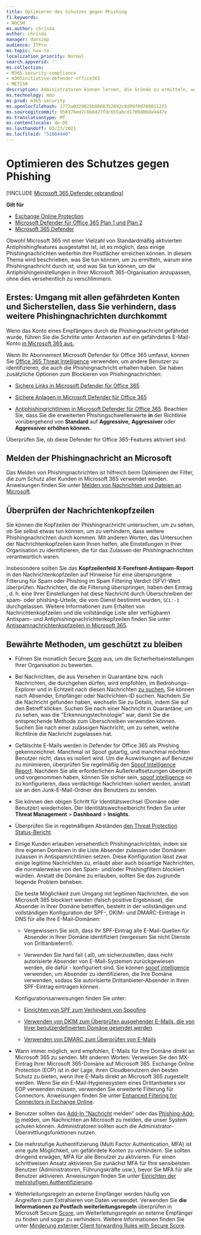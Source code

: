 ```yaml
---
title: Optimieren des Schutzes gegen Phishing
f1.keywords:
- NOCSH
ms.author: chrisda
author: chrisda
manager: dansimp
audience: ITPro
ms.topic: how-to
localization_priority: Normal
search.appverid: ''
ms.collection:
- M365-security-compliance
- m365initiative-defender-office365
- MET150
description: Administratoren können lernen, die Gründe zu ermitteln, warum und wie eine Phishingnachricht in Microsoft 365 durch die Welt kam und was sie tun müssen, um in Zukunft weitere Phishingnachrichten zu verhindern.
ms.technology: mdo
ms.prod: m365-security
ms.openlocfilehash: 1772a0329825b8808352892c8d99f0d7680112f5
ms.sourcegitcommit: 956176ed7c8b8427fdc655abcd1709d86da9447e
ms.translationtype: MT
ms.contentlocale: de-DE
ms.lasthandoff: 03/23/2021
ms.locfileid: "51064440"
---
```

# <a name="tune-anti-phishing-protection"></a>Optimieren des Schutzes gegen Phishing

[!INCLUDE [Microsoft 365 Defender rebranding](../includes/microsoft-defender-for-office.md)]

**Gilt für**
- [Exchange Online Protection](exchange-online-protection-overview.md)
- [Microsoft Defender für Office 365 Plan 1 und Plan 2](defender-for-office-365.md)
- [Microsoft 365 Defender](../defender/microsoft-365-defender.md)

Obwohl Microsoft 365 mit einer Vielzahl von Standardmäßig aktivierten Antiphishingfeatures ausgestattet ist, ist es möglich, dass einige Phishingnachrichten weiterhin ihre Postfächer erreichen können. In diesem Thema wird beschrieben, was Sie tun können, um zu ermitteln, warum eine Phishingnachricht durch ist, und was Sie tun können, um die Antiphishingeinstellungen in Ihrer Microsoft 365-Organisation anzupassen, ohne dies versehentlich zu verschlimmern.

## <a name="first-things-first-deal-with-any-compromised-accounts-and-make-sure-you-block-any-more-phishing-messages-from-getting-through"></a>Erstes: Umgang mit allen gefährdeten Konten und Sicherstellen, dass Sie verhindern, dass weitere Phishingnachrichten durchkommt

Wenn das Konto eines Empfängers durch die Phishingnachricht gefährdet wurde, führen Sie die Schritte unter Antworten auf ein gefährdetes E-Mail-Konto [in Microsoft 365 aus.](responding-to-a-compromised-email-account.md)

Wenn Ihr Abonnement Microsoft Defender für Office 365 umfasst, können Sie [Office 365 Threat Intelligence](office-365-ti.md) verwenden, um andere Benutzer zu identifizieren, die auch die Phishingnachricht erhalten haben. Sie haben zusätzliche Optionen zum Blockieren von Phishingnachrichten:

- [Sichere Links in Microsoft Defender für Office 365](set-up-safe-links-policies.md)

- [Sichere Anlagen in Microsoft Defender für Office 365](set-up-safe-attachments-policies.md)

- [Antiphishingrichtlinien in Microsoft Defender für Office 365](configure-atp-anti-phishing-policies.md). Beachten Sie, dass Sie die erweiterten Phishingschwellenwerte **in** der Richtlinie vorübergehend von **Standard** auf **Aggressive,** **Aggressiver** oder **Aggressiver erhöhen können.**

Überprüfen Sie, ob diese Defender for Office 365-Features aktiviert sind.

## <a name="report-the-phishing-message-to-microsoft"></a>Melden der Phishingnachricht an Microsoft

Das Melden von Phishingnachrichten ist hilfreich beim Optimieren der Filter, die zum Schutz aller Kunden in Microsoft 365 verwendet werden. Anweisungen finden Sie unter [Melden von Nachrichten und Dateien an Microsoft](report-junk-email-messages-to-microsoft.md).

## <a name="inspect-the-message-headers"></a>Überprüfen der Nachrichtenkopfzeilen

Sie können die Kopfzeilen der Phishingnachricht untersuchen, um zu sehen, ob Sie selbst etwas tun können, um zu verhindern, dass weitere Phishingnachrichten durch kommen. Mit anderen Worten, das Untersuchen der Nachrichtenkopfzeilen kann Ihnen helfen, alle Einstellungen in Ihrer Organisation zu identifizieren, die für das Zulassen der Phishingnachrichten verantwortlich waren.

Insbesondere sollten Sie das **Kopfzeilenfeld X-Forefront-Antispam-Report** in den Nachrichtenkopfzeilen auf Hinweise für eine übersprungene Filterung für Spam oder Phishing im Spam Filtering Verdict (SFV)-Wert überprüfen. Nachrichten, die die Filterung überspringen, haben den Eintrag , d. h. eine Ihrer Einstellungen hat diese Nachricht durch Überschreiben der spam- oder phishing-Urteile, die vom Dienst bestimmt wurden, `SCL:-1` durchgelassen. Weitere Informationen zum Erhalten von Nachrichtenkopfzeilen und die vollständige Liste aller verfügbaren Antispam- und Antiphishingnachrichtenkopfzeilen finden Sie unter [Antispamnachrichtenkopfzeilen in Microsoft 365](anti-spam-message-headers.md).

## <a name="best-practices-to-stay-protected"></a>Bewährte Methoden, um geschützt zu bleiben

- Führen Sie monatlich Secure [Score](../defender/microsoft-secure-score.md) aus, um die Sicherheitseinstellungen Ihrer Organisation zu bewerten.

- Bei Nachrichten, die aus Versehen in Quarantäne bzw. nach Nachrichten, die durchgehen dürfen, wird empfohlen, im Bedrohungs-Explorer und in Echtzeit nach diesen Nachrichten [zu suchen.](threat-explorer.md) Sie können nach Absender, Empfänger oder Nachrichten-ID suchen. Nachdem Sie die Nachricht gefunden haben, wechseln Sie zu Details, indem Sie auf den Betreff klicken. Suchen Sie nach einer Nachricht in Quarantäne, um zu sehen, was die "Erkennungstechnologie" war, damit Sie die entsprechende Methode zum Überschreiben verwenden können. Suchen Sie nach einer zulässigen Nachricht, um zu sehen, welche Richtlinie die Nachricht zugelassen hat.

- Gefälschte E-Mails werden in Defender for Office 365 als Phishing gekennzeichnet. Manchmal ist Spoof gutartig, und manchmal möchten Benutzer nicht, dass es isoliert wird. Um die Auswirkungen auf Benutzer zu minimieren, überprüfen Sie regelmäßig den [Spoof Intelligence Report](learn-about-spoof-intelligence.md). Nachdem Sie alle erforderlichen Außerkraftsetzungen überprüft und vorgenommen haben,  können Sie sicher sein, [spoof intelligence](set-up-anti-phishing-policies.md#spoof-settings) so zu konfigurieren, dass verdächtige Nachrichten isoliert werden, anstatt sie an den Junk-E-Mail-Ordner des Benutzers zu senden.

- Sie können den obigen Schritt für Identitätswechsel (Domäne oder Benutzer) wiederholen. Der Identitätswechselbericht finden Sie unter **Threat Management** \> **Dashboard** \> **Insights**.

- Überprüfen Sie in regelmäßigen Abständen [den Threat Protection Status-Bericht](view-reports-for-mdo.md#threat-protection-status-report).

- Einige Kunden erlauben versehentlich Phishingnachrichten, indem sie ihre eigenen Domänen in die Liste Absender zulassen oder Domänen zulassen in Antispamrichtlinien setzen. Diese Konfiguration lässt zwar einige legitime Nachrichten zu, erlaubt aber auch bösartige Nachrichten, die normalerweise von den Spam- und/oder Phishingfiltern blockiert würden. Anstatt die Domäne zu erlauben, sollten Sie das zugrunde liegende Problem beheben.

  Die beste Möglichkeit zum Umgang mit legitimen Nachrichten, die von Microsoft 365 blockiert werden (falsch positive Ergebnisse), die Absender in Ihrer Domäne  betreffen, besteht in der vollständigen und vollständigen Konfiguration der SPF-, DKIM- und DMARC-Einträge in DNS für alle Ihre E-Mail-Domänen:

  - Vergewissern Sie sich,  dass Ihr SPF-Eintrag alle E-Mail-Quellen für Absender in Ihrer Domäne identifiziert (vergessen Sie nicht Dienste von Drittanbietern!).

  - Verwenden Sie hard fail ( all), um sicherzustellen, dass nicht autorisierte Absender von E-Mail-Systemen zurückgewiesen werden, die dafür \- konfiguriert sind. Sie können [spoof intelligence](learn-about-spoof-intelligence.md) verwenden, um Absender zu identifizieren, die Ihre Domäne verwenden, sodass Sie autorisierte Drittanbieter-Absender in Ihren SPF-Eintrag eintragen können.

  Konfigurationsanweisungen finden Sie unter:

  - [Einrichten von SPF zum Verhindern von Spoofing](set-up-spf-in-office-365-to-help-prevent-spoofing.md)

  - [Verwenden von DKIM zum Überprüfen ausgehender E-Mails, die von Ihrer benutzerdefinierten Domäne gesendet werden](use-dkim-to-validate-outbound-email.md)

  - [Verwenden von DMARC zum Überprüfen von E-Mails](use-dmarc-to-validate-email.md)

- Wann immer möglich, wird empfohlen, E-Mails für Ihre Domäne direkt an Microsoft 365 zu senden. Mit anderen Worten: Verweisen Sie den MX-Eintrag Ihrer Microsoft 365-Domäne auf Microsoft 365. Exchange Online Protection (EOP) ist in der Lage, ihren Cloudbenutzern den besten Schutz zu bieten, wenn ihre E-Mails direkt an Microsoft 365 zugestellt werden. Wenn Sie ein E-Mail-Hygienesystem eines Drittanbieters vor EOP verwenden müssen, verwenden Sie erweiterte Filterung für Connectors. Anweisungen finden Sie unter [Enhanced Filtering for Connectors in Exchange Online](/Exchange/mail-flow-best-practices/use-connectors-to-configure-mail-flow/enhanced-filtering-for-connectors).

- Benutzer sollten das [Add-In "Nachricht](enable-the-report-message-add-in.md) melden" oder das [Phishing-Add-In](enable-the-report-phish-add-in.md) melden, um Nachrichten an Microsoft zu melden, die unser System schulen können. Administratoren sollten auch die [](admin-submission.md) Administrator-Übermittlungsfunktionen nutzen.

- Die mehrstufige Authentifizierung (Multi Factor Authentication, MFA) ist eine gute Möglichkeit, um gefährdete Konten zu verhindern. Sie sollten dringend erwägen, MFA für alle Benutzer zu aktivieren. Für einen schrittweisen Ansatz aktivieren Sie zunächst MFA für Ihre sensibelsten Benutzer (Administratoren, Führungskräfte usw.), bevor Sie MFA für alle Benutzer aktivieren. Anweisungen finden Sie unter [Einrichten der mehrstufigen Authentifizierung](../../admin/security-and-compliance/set-up-multi-factor-authentication.md).

- Weiterleitungsregeln an externe Empfänger werden häufig von Angreifern zum Extrahieren von Daten verwendet. Verwenden Sie **die Informationen zu Postfach weiterleitungsregeln** überprüfen in Microsoft Secure [Score,](../defender/microsoft-secure-score.md) um Weiterleitungsregeln an externe Empfänger zu finden und sogar zu verhindern. Weitere Informationen finden Sie unter [Minderung externer Client forwarding Rules with Secure Score](/archive/blogs/office365security/mitigating-client-external-forwarding-rules-with-secure-score).
